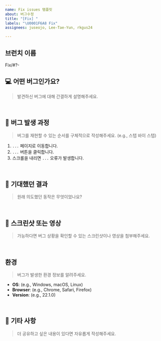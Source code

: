 ```yaml
---
name: Fix issues 탬플릿
about: 버그수정
title: "[Fix] "
labels: "\U0001F6A8 Fix"
assignees: juseojo, Lee-Tae-Yun, rkgus24

---
```


## 브런치 이름
Fix/#?-

## 💻 어떤 버그인가요?
> 발견하신 버그에 대해 간결하게 설명해주세요.

<br>

## 🐛 버그 발생 과정
> 버그를 재현할 수 있는 순서를 구체적으로 작성해주세요. (e.g., 스텝 바이 스텝)

1. `...` 페이지로 이동합니다.
2. `...` 버튼을 클릭합니다.
3. 스크롤을 내리면 `...` 오류가 발생합니다.

<br>

## 🎯 기대했던 결과
> 원래 의도했던 동작은 무엇이었나요?

<br>

## 📸 스크린샷 또는 영상
> 가능하다면 버그 상황을 확인할 수 있는 스크린샷이나 영상을 첨부해주세요.

<br>

## 환경
> 버그가 발생한 환경 정보를 알려주세요.
- **OS**: (e.g., Windows, macOS, Linux)
- **Browser**: (e.g., Chrome, Safari, Firefox)
- **Version**: (e.g., 22.1.0)

<br>

## 📝 기타 사항
> 더 공유하고 싶은 내용이 있다면 자유롭게 작성해주세요.

